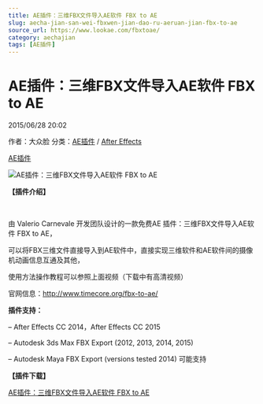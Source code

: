```yaml
---
title: AE插件：三维FBX文件导入AE软件 FBX to AE
slug: aecha-jian-san-wei-fbxwen-jian-dao-ru-aeruan-jian-fbx-to-ae
source_url: https://www.lookae.com/fbxtoae/
category: aechajian
tags: [AE插件]
---
```

# AE插件：三维FBX文件导入AE软件 FBX to AE

2015/06/28 20:02

作者：大众脸
分类：[AE插件](https://www.lookae.com/after-effects/aechajian/) / [After Effects](https://www.lookae.com/after-effects/)

[AE插件](https://www.lookae.com/tag/ae%e6%8f%92%e4%bb%b6/)

![AE插件：三维FBX文件导入AE软件 FBX to AE](https://www.lookae.com/wp-content/uploads/2019/06/FBX-104.jpg "AE插件：三维FBX文件导入AE软件 FBX to AE-LookAE.com")

**【插件介绍】**

﻿

由 Valerio Carnevale 开发团队设计的一款免费AE 插件：三维FBX文件导入AE软件 FBX to AE，

可以将FBX三维文件直接导入到AE软件中，直接实现三维软件和AE软件间的摄像机动画信息互通及其他，

使用方法操作教程可以参照上面视频（下载中有高清视频）

官网信息：<http://www.timecore.org/fbx-to-ae/>

**插件支持：**

– After Effects CC 2014，After Effects CC 2015

– Autodesk 3ds Max FBX Export (2012, 2013, 2014, 2015)

– Autodesk Maya FBX Export (versions tested 2014) 可能支持

**【插件下载】**

[AE插件：三维FBX文件导入AE软件 FBX to AE](https://www.400gb.com/file/102633362)
